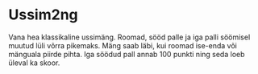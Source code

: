 # Ussim2ng
Vana hea klassikaline ussimäng.
Roomad, sööd palle ja iga palli söömisel muutud lüli võrra pikemaks.
Mäng saab läbi, kui roomad ise-enda või mänguala piirde pihta. Iga söödud pall annab 100 punkti ning seda loeb üleval ka skoor.
